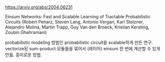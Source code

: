 https://arxiv.org/abs/2004.06231

Einsum Networks: Fast and Scalable Learning of Tractable Probabilistic Circuits (Robert Peharz, Steven Lang, Antonio Vergari, Karl Stelzner, Alejandro Molina, Martin Trapp, Guy Van den Broeck, Kristian Kersting, Zoubin Ghahramani)

probabilistic modeling 방법인 probabilistic circuit을 scalable하게 만든 연구. vectorize된 sum-product 모듈들을 묶어서 (레이어) einsum 한 번에 계산할 수 있게 만듦. 흥미로운 방법.
